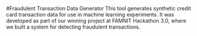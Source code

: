 #Fraudulent Transaction Data Generator
This tool generates synthetic credit card transaction data for use in machine learning experiments. It was developed as part of our winning project at FAMNIT Hackathon 3.0, where we built a system for detecting fraudulent transactions.
